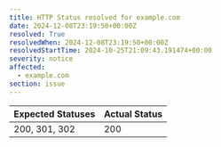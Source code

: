 ```yaml
---
title: HTTP Status resolved for example.com
date: 2024-12-08T23:19:50+00:00Z
resolved: True
resolvedWhen: 2024-12-08T23:19:50+00:00Z
resolvedStartTime: 2024-10-25T21:09:43.191474+00:00
severity: notice
affected:
  - example.com
section: issue
---
```


| Expected Statuses | Actual Status  |
|-------------------|----------------|
| 200, 301, 302 | 200 |
